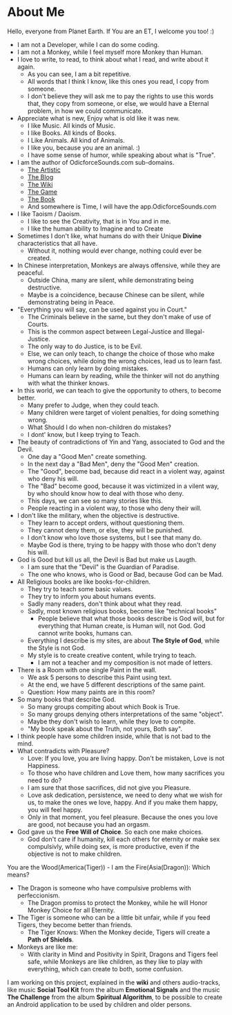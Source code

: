 # About Me

Hello, everyone from Planet Earth. If You are an ET, I welcome you too! :) 

- I am not a Developer, while I can do some coding.
- I am not a Monkey, while I feel myself more Monkey than Human.
- I love to write, to read, to think about what I read, and write about it again.
    - As you can see, I am a bit repetitive. 
    - All words that I think I know, like this ones you read, I copy from someone.
    - I don't believe they will ask me to pay the rights to use this words that, they copy from someone, or else, we would have a Eternal problem, in how we could communicate. 
- Appreciate what is new, Enjoy what is old like it was new. 
    - I like Music. All kinds of Music. 
    - I like Books. All kinds of Books.
    - I Like Animals. All kind of Animals. 
    - I like you, because you are an animal. :) 
    - I have some sense of humor, while speaking about what is "True". 
- I am the author of OdicforceSounds.com sub-domains. 
    - [The Artistic](https://art.OdicforceSounds.com)
    - [The Blog](https://blog.OdicforceSounds.com)
    - [The Wiki](https://wiki.OdicforceSounds.com)
    - [The Game](https://play.OdicforceSounds.com)
    - [The Book](https://book.OdicforceSounds.com)
    - And somewhere is Time, I will have the app.OdicforceSounds.com 
- I like Taoism / Daoism.
    - I like to see the Creativity, that is in You and in me.
    - I like the human ability to Imagine and to Create
- Sometimes I don't like, what humans do with their Unique **Divine** characteristics that all have.
    - Without it, nothing would ever change, nothing could ever be created.
- In Chinese interpretation, Monkeys are always offensive, while they are peaceful.
    - Outside China, many are silent, while demonstrating being destructive.
    - Maybe is a coincidence, because Chinese can be silent, while demonstrating being in Peace.
- "Everything you will  say, can be used against you in Court."
    - The Criminals believe in the same, but they don't make of use of Courts.
    - This is the common aspect between Legal-Justice and Illegal-Justice.
    - The only way to do Justice, is to be Evil.
    - Else, we can only teach, to change the choice of those who make wrong choices, while doing the wrong choices, lead us to learn fast.
    - Humans can only learn by doing mistakes.
    - Humans can learn by reading, while the thinker will not do anything with what  the thinker knows. 
- In this world, we can teach to give the opportunity to others, to become better.
    - Many prefer to Judge, when they could teach.
    - Many children were target of violent penalties, for doing something wrong.
    - What Should I do when non-children do mistakes?
    - I dont' know, but I keep trying to Teach.
- The beauty of contradictions of Yin and Yang, associated to God and the Devil.
    - One day a "Good Men" create something.
    - In the next day a "Bad Men", deny the "Good Men" creation.
    - The "Good", become bad, because did react in a violent way, against who deny his will.
    - The "Bad" become good, because it was victimized in a vilent way, by who should know how to deal with those who deny.
    - This days, we can see so many stories like this.
    - People reacting in a violent way, to those who deny their will.
- I don't like the military, when the objective is destructive.
    - They learn to accept orders, without questioning them.
    - They cannot deny them, or else, they will be punished.
    - I don't know who love those systems, but I see that many do.
    - Maybe God is there, trying to be happy with those who don't deny his will.
- God is Good but kill us all, the Devil is Bad but make us Laugth.
    - I am sure that the "Devil" is the Guardian of Paradise.
    - The one who knows, who is Good or Bad, because God can be Mad.
- All Religious books are like books-for-children.
    - They try to teach some basic values.
    - They try to inform you about humans events.
    - Sadly many readers, don't think about what they read.
    - Sadly, most known religious books, become like "technical books"
        - People believe that what those books describe is God will, but for everything that Human create, is Human will, not God. God cannot write books, humans can.
    - Everything I describe is my sites, are about **The Style of God**, while the Style is not God.
    - My style is to create creative content, while trying to teach.
        - I am not a teacher and my composition is not made of letters.
- There is a Room with one single Paint in the wall.
    - We ask 5 persons to describe this Paint using text.
    - At the end, we have 5 different descriptions of the same paint.
    - Question: How many paints are in this room?
- So many books that describe God. 
    - So many groups compiting about which Book is True.
    - So many groups denying others interpretations of the same "object".
    - Maybe they don't wish to learn, while they love to compite.
    - "My book speak about the Truth, not yours, Both say".
- I think people have some children inside, while that is not bad to the mind.
- What contradicts with Pleasure? 
    - Love: If you love, you are living happy. Don't be mistaken, Love is not Happiness. 
    - To those who have children and Love them, how many sacrifices you need to do? 
    - I am sure that those sacrifices, did not give you Pleasure. 
    - Love ask dedication, persistence, we need to deny what we wish for us, to make the ones we love, happy. And if you make them happy, you will feel happy. 
    - Only in that moment, you feel pleasure. Because the ones you love are good,  not because you had an orgasm. 
- God gave us the **Free Will of Choice**. So each one make choices. 
    - God don't care if humanity, kill each others for eternity or make sex compulsivly, while doing sex, is more productive, even if the objective is not to make children.

You are the Wood(America(Tiger)) - I am the Fire(Asia(Dragon)): Which means? 

- The Dragon is someone who have compulsive problems with perfeccionism. 
    - The Dragon promiss to protect the Monkey, while he will Honor Monkey Choice for all Eternity.
- The Tiger is someone who can be a little bit unfair, while if you feed Tigers, they become better than friends. 
    - The Tiger Knows: When the Monkey decide, Tigers will create a **Path of Shields**. 
- Monkeys are like me: 
    - With clarity in Mind and Positivity in Spirit, Dragons and Tigers feel safe, while Monkeys are like children, as they like to play with everything, which can create to both, some confusion.

I am working on this project, explained in the **wiki** and others audio-tracks, like music **Social Tool Kit** from the album **Emotional Signals** and the music **The Challenge** from the album **Spiritual Algorithm**, to be possible to create an Android application to be used by children and older persons. 


